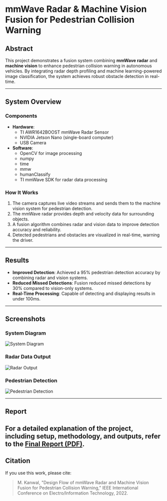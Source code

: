# mmWave Radar & Machine Vision Fusion for Pedestrian Collision Warning

## Abstract

This project demonstrates a fusion system combining **mmWave radar** and **machine vision** to enhance pedestrian collision warning in autonomous vehicles. By integrating radar depth profiling and machine learning-powered image classification, the system achieves robust obstacle detection in real-time.

---

## System Overview

### Components

- **Hardware**:
  - TI AWR1642BOOST mmWave Radar Sensor
  - NVIDIA Jetson Nano (single-board computer)
  - USB Camera
- **Software**:
  - OpenCV for image processing
  - numpy
  - time
  - mmw
  - humanClassify
  - TI mmWave SDK for radar data processing

### How It Works

1. The camera captures live video streams and sends them to the machine vision system for pedestrian detection.
2. The mmWave radar provides depth and velocity data for surrounding objects.
3. A fusion algorithm combines radar and vision data to improve detection accuracy and reliability.
4. Detected pedestrians and obstacles are visualized in real-time, warning the driver.

---

## Results

- **Improved Detection**: Achieved a 95% pedestrian detection accuracy by combining radar and vision systems.
- **Reduced Missed Detections**: Fusion reduced missed detections by 30% compared to vision-only systems.
- **Real-Time Processing**: Capable of detecting and displaying results in under 100ms.

---

## Screenshots

### System Diagram

![System Diagram](https://github.com/mkanwal-iit/Mmwave_Project/blob/main/Report%26Images/Screenshot%202024-11-24%20at%206.51.38%E2%80%AFPM.png)

### Radar Data Output

![Radar Output](https://github.com/mkanwal-iit/Mmwave_Project/blob/main/Report%26Images/Screenshot%202024-11-24%20at%206.50.13%E2%80%AFPM.png)

### Pedestrian Detection

![Pedestrian Detection](https://github.com/mkanwal-iit/Mmwave_Project/blob/main/Report%26Images/Screenshot%202024-11-24%20at%206.48.58%E2%80%AFPM.png)

---

## Report

## For a detailed explanation of the project, including setup, methodology, and outputs, refer to the [Final Report (PDF)](https://github.com/mkanwal-iit/Mmwave_Project/blob/main/Report%26Images/Final_Rep/Published_Project%28summary%29.pdf).

## Citation

If you use this work, please cite:

> M. Kanwal, "Design Flow of mmWave Radar and Machine Vision Fusion for Pedestrian Collision Warning," IEEE International Conference on Electro/Information Technology, 2022.
